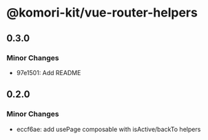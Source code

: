 # @komori-kit/vue-router-helpers

## 0.3.0

### Minor Changes

- 97e1501: Add README

## 0.2.0

### Minor Changes

- eccf6ae: add usePage composable with isActive/backTo helpers
